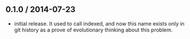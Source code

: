 ## 0.1.0 / 2014-07-23

  * initial release.
    It used to call indexed, and now this name exists only in git history
    as a prove of evolutionary thinking about this problem.
